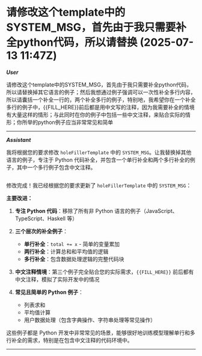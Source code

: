 <!-- Generated by SpecStory -->

# 请修改这个template中的SYSTEM_MSG，首先由于我只需要补全python代码，所以请替换 (2025-07-13 11:47Z)

_**User**_

请修改这个template中的SYSTEM_MSG，首先由于我只需要补全python代码，所以请替换掉其它语言的例子；然后我想通过例子强调可以一次性补全多行内容，所以请囊括一个补全一行的，两个补全多行的例子，特别地，我希望你在一个补全多行的例子中，{{FILL_HERE}}前后都是用中文写的注释，因为我需要补全的情境有大量这样的情形；与此同时在你的例子中包括一些中文注释，来贴合实际的情形；你所举的python例子应当非常常见和简单

---

_**Assistant**_

我将根据您的要求修改 `holeFillerTemplate` 中的 `SYSTEM_MSG`。让我替换掉其他语言的例子，专注于 Python 代码补全，并包含一个单行补全和两个多行补全的例子，其中一个多行例子包含中文注释。 
```

```
修改完成！我已经根据您的要求更新了 `holeFillerTemplate` 中的 `SYSTEM_MSG`：

**主要改进：**

1. **专注 Python 代码**：移除了所有非 Python 语言的例子（JavaScript、TypeScript、Haskell 等）

2. **三个层次的补全例子**：
   - **单行补全**：`total += x` - 简单的变量累加
   - **两行补全**：计算总和和平均值的逻辑
   - **多行补全**：包含数据处理逻辑的完整代码块

3. **中文注释情境**：第三个例子完全贴合您的实际需求，`{{FILL_HERE}}` 前后都有中文注释，模拟了实际开发中的情况

4. **常见且简单的 Python 例子**：
   - 列表求和
   - 平均值计算  
   - 用户数据处理（包含字典操作、字符串处理等常见操作）

这些例子都是 Python 开发中非常常见的场景，能够很好地训练模型理解单行和多行补全的需求，特别是在包含中文注释的代码环境中。

---

